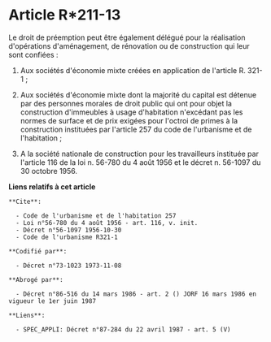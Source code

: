# Article R*211-13

Le droit de préemption peut être également délégué pour la réalisation d'opérations d'aménagement, de rénovation ou de
construction qui leur sont confiées :

1. Aux sociétés d'économie mixte créées en application de l'article R. 321-1 ;

2. Aux sociétés d'économie mixte dont la majorité du capital est détenue par des personnes morales de droit public qui ont
pour objet la construction d'immeubles à usage d'habitation n'excédant pas les normes de surface et de prix exigées pour
l'octroi de primes à la construction instituées par l'article 257 du code de l'urbanisme et de l'habitation ;

3. A la société nationale de construction pour les travailleurs instituée par l'article 116 de la loi n. 56-780 du 4 août
1956 et le décret n. 56-1097 du 30 octobre 1956.

**Liens relatifs à cet article**

	**Cite**:

	  - Code de l'urbanisme et de l'habitation 257
	  - Loi n°56-780 du 4 août 1956 - art. 116, v. init.
	  - Décret n°56-1097 1956-10-30
	  - Code de l'urbanisme R321-1

	**Codifié par**:

	  - Décret n°73-1023 1973-11-08

	**Abrogé par**:

	  - Décret n°86-516 du 14 mars 1986 - art. 2 () JORF 16 mars 1986 en vigueur le 1er juin 1987

	**Liens**:

	  - SPEC_APPLI: Décret n°87-284 du 22 avril 1987 - art. 5 (V)
